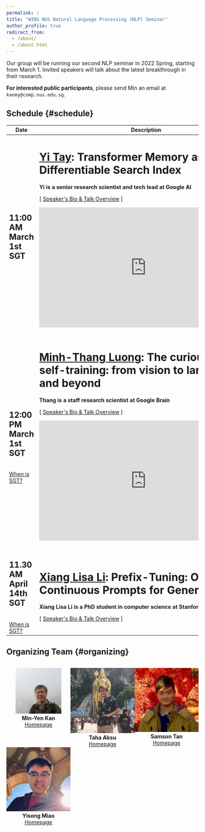 ```yaml
---
permalink: /
title: "WING NUS Natural Language Processing (NLP) Seminar"
author_profile: true
redirect_from:
  - /about/
  - /about.html
---
```

Our group will be running our second NLP seminar in 2022 Spring, starting from March 1. Invited speakers will talk about the latest breakthrough in their research.

**For interested public participants**, please send Min an email at ```kanmy@comp.nus.edu.sg```.

## Schedule  {#schedule}

<!-- **The schedule below is preliminary (last updated 15th May 2021)**. We may make slight changes on the timing and talk details. --> 

<table class="table table-striped">
<thead class="thead-inverse"><tr><th>Date</th><th width="70%">Description</th></tr></thead>
<tbody>
<!-- Support Staff ********************************** 
  Use this first row as an exemplar.  You can get the Youtube offsets for each segment by using the share button and checking the "start at" checkbox and then pasting it.  The t parameter is the number of second from the start of the video.
 ************************************************** -->


<tr>
  <td><h2>11:00 AM March 1st SGT<br /></h2>
  </td>

  <td>
    <h1><a href="https://vanzytay.github.io/">Yi Tay</a>: Transformer Memory as a Differentiable Search Index</h1>
    <strong>Yi is  a senior research scientist and tech lead at Google AI</strong> 
  <p>
    [&nbsp;<a href="https://wing-nus.github.io/nlp-seminar/speaker-yi">Speaker's Bio & Talk Overview</a>&nbsp;]
  </p>
    
   <!-- Youtube link will be here -->
  <p>
    <iframe width="560" height="315" src="https://www.youtube.com/embed/27rNqGrTdSI" frameborder="0" allow="autoplay; encrypted-media" allowfullscreen></iframe>
  </p>

<!-- Speaker Deck will be here -->
  <p>
  <script async class="speakerdeck-embed" data-id="569f8161a5f84bb996bd7c844590dc1e" data-ratio="1.77777777777778" src="//speakerdeck.com/assets/embed.js"></script>
  </p>

  </td>
</tr>


<tr>
  <td><h2>12:00 PM March 1st SGT</h2><br/><a href="https://www.timeanddate.com/time/zones/sgt">When is SGT?</a>
  </td>

  <td>
    <h1><a href="https://www.linkedin.com/in/thang-luong/">Minh-Thang Luong</a>: The curious case of self-training: from vision to language and beyond</h1>
    <strong>Thang is a staff research scientist at Google Brain</strong> 
  <p>
    [&nbsp;<a href="https://wing-nus.github.io/nlp-seminar/speaker-thang">Speaker's Bio & Talk Overview</a>&nbsp;]
  </p>

  <!-- Youtube link will be here -->
  <p>
    <iframe width="560" height="315" src="https://www.youtube.com/embed/WZXvJF995pM" frameborder="0" allow="autoplay; encrypted-media" allowfullscreen></iframe>
  </p>

<!-- Speaker Deck will be here -->
  <p>
  <script async class="speakerdeck-embed" data-id="cbd3f7fd92e940c3ab4840e8850502df" data-ratio="1.77777777777778" src="//speakerdeck.com/assets/embed.js"></script>
  </p>

  </td>
</tr>

<tr>
  <td><h2>11.30 AM April 14th SGT</h2><br/><a href="https://www.timeanddate.com/time/zones/sgt">When is SGT?</a>
  </td>

  <td>
    <h1><a href="https://xiangli1999.github.io/">Xiang Lisa Li</a>: Prefix-Tuning: Optimizing Continuous Prompts for Generation</h1>
    <strong>Xiang Lisa Li is a PhD student in computer science at Stanford University</strong> 
  <p>
    [&nbsp;<a href="https://wing-nus.github.io/nlp-seminar/speaker-lisa">Speaker's Bio & Talk Overview</a>&nbsp;]
  </p>

  <!-- Youtube link will be here
  <p>
    <iframe width="560" height="315" src="" frameborder="0" allow="autoplay; encrypted-media" allowfullscreen></iframe>
  </p>

<!-- Speaker Deck will be here -->
  <!-- <p>
  <script async class="speakerdeck-embed" data-id="cbd3f7fd92e940c3ab4840e8850502df" data-ratio="1.77777777777778" src=""></script>
  </p> -->

  </td>
</tr>



</tbody></table>

## Organizing Team {#organizing}
<div style="text-align:center; display:grid; grid-template-columns: 1fr 1fr 1fr; margin-top:30px;">

<div class="tutor__profile">
  <img src="images/min.jpg"/><BR/>
  <strong>Min-Yen Kan</strong>
  <BR/>
 <A HREF="https://www.comp.nus.edu.sg/~kanmy/">Homepage</A><BR/>
</div>

<div class="tutor__profile">
  <img src="images/taha.png"/><BR/>
  <strong>Taha Aksu</strong>
  <BR/>
 <A HREF="https://cuthalionn.github.io/">Homepage</A><BR/>
</div>

<div class="tutor__profile">
  <img src="images/samson.jpg"/><BR/>
  <strong>Samson Tan</strong>
  <BR/>
 <A HREF="https://samsontmr.github.io/">Homepage</A><BR/>
</div>

<div class="tutor__profile">
  <img src="images/yisong.jpg"/><BR/>
  <strong>Yisong Miao</strong>
  <BR/>
 <A HREF="https://yisong.me/">Homepage</A><BR/>
</div>

</div>

